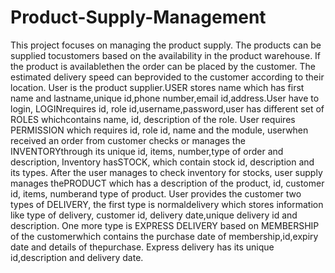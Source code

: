 # Product-Supply-Management
This project focuses on managing the product supply. The products can be supplied tocustomers based on the availability in the product warehouse. If the product is availablethen the order can be placed by the customer. The estimated delivery speed can beprovided to the customer according to their location.
User is the product supplier.USER stores name which has first name and lastname,unique id,phone number,email id,address.User have to login, LOGINrequires id, role id,username,password,user has different set of ROLES whichcontains name, id, description of the role.
User requires PERMISSION which requires id, role id, name and the module, userwhen received an order from customer checks or manages the INVENTORYthrough its unique id, items, number,type of order and description, Inventory hasSTOCK, which contain stock id, description and its types.
After the user manages to check inventory for stocks, user supply manages thePRODUCT which has a description of the product, id, customer id, items, numberand type of product.
User provides the customer two types of DELIVERY, the first type is normaldelivery which stores information like type of delivery, customer id, delivery date,unique delivery id and description.
One more type is EXPRESS DELIVERY based on MEMBERSHIP of the customerwhich contains the purchase date of membership,id,expiry date and details of thepurchase.
Express delivery has its unique id,description and delivery date.
